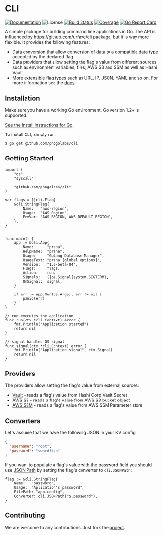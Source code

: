 # CLI

[![Documentation][godoc-img]][godoc-url]
![License][license-img]
[![Build Status][travis-img]][travis-url]
[![Coverage][codecov-img]][codecov-url]
[![Go Report Card][report-img]][report-url]

A simple package for building command line applications in Go. The API is
influenced by https://github.com/urfave/cli package, but it is way more
flexible. It provides the following features:

- Data conversion that allow conversion of data to a compatible data type accepted by the declared flag
- Data providers that allow setting the flag's value from different sources such as environment variables, files, AWS S3 and SSM as well as Hashi Vault
- More extensible flag types such as URL, IP, JSON, YAML and so on. For more information see the [docs][godoc-url]

## Installation

Make sure you have a working Go environment. Go version 1.2+ is supported.

[See the install instructions for Go](http://golang.org/doc/install.html).

To install CLI, simply run:

```
$ go get github.com/phogolabs/cli
```

## Getting Started

```golang
import (
	"os"
	"syscall"

	"github.com/phogolabs/cli"
)

var flags = []cli.Flag{
	&cli.StringFlag{
		Name:   "aws-region",
		Usage:  "AWS Region",
		EnvVar: "AWS_REGION, AWS_DEFAULT_REGION",
	},
}


func main() {
	app := &cli.App{
		Name:      "prana",
		HelpName:  "prana",
		Usage:     "Golang Database Manager",
		UsageText: "prana [global options]",
		Version:   "1.0-beta-04",
		Flags:     flags,
		Action:    run,
		Signals:   []os.Signal{system.SIGTERM},
		OnSignal:  signal,
	}

	if err := app.Run(os.Args); err != nil {
		panic(err)
	}
}

// run executes the application
func run(ctx *cli.Context) error {
	fmt.Println("Application started")
	return nil
}

// signal handles OS signal
func signal(ctx *cli.Context) error {
	fmt.Println("Application signal", ctx.Signal)
	return nil
}
```

## Providers

The providers allow setting the flag's value from external sources:

- [Vault](https://github.com/phogolabs/vault/blob/master/docs/provider.md) - reads a flag's value from Hashi Corp Vault Secret
- [AWS S3](./provider/aws/s3/README.md) - reads a flag's value from AWS S3 bucket object
- [AWS SSM](./provider/aws/ssm/README.md) - reads a flag's value from AWS SSM Parameter store

## Converters

Let's assume that we have the following JSON in your KV config:

```json
{
  "username": "root",
  "password": "swordfish"
}
```

If you want to populate a flag's value with the password field you should use
[JSON Path](https://goessner.net/articles/JsonPath/) by setting the flag's
converter to `cli.JSONPath`:

```golang
flag := &cli.StringFlag{
	Name:   "password",
	Usage:  "Aplication's password",
	FilePath: "app.config",
	Converter: cli.JSONPath("$.password"),
}
```

## Contributing

We are welcome to any contributions. Just fork the
[project](https://github.com/phogolabs/cli).

[travis-img]: https://travis-ci.org/phogolabs/cli.svg?branch=master
[travis-url]: https://travis-ci.org/phogolabs/cli
[report-img]: https://goreportcard.com/badge/github.com/phogolabs/cli
[report-url]: https://goreportcard.com/report/github.com/phogolabs/cli
[codecov-url]: https://codecov.io/gh/phogolabs/cli
[codecov-img]: https://codecov.io/gh/phogolabs/cli/branch/master/graph/badge.svg
[godoc-url]: https://godoc.org/github.com/phogolabs/cli
[godoc-img]: https://godoc.org/github.com/phogolabs/cli?status.svg
[license-img]: https://img.shields.io/badge/license-MIT-blue.svg
[software-license-url]: LICENSE
